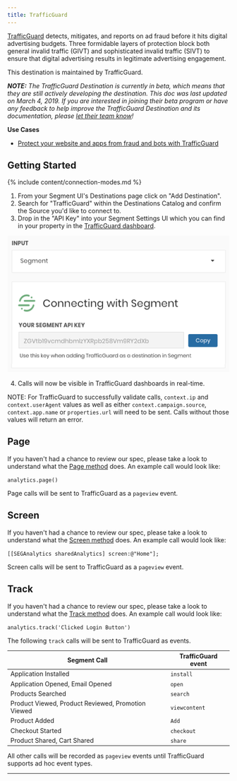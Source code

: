 ```yaml
---
title: TrafficGuard
---
```

[TrafficGuard](https://trafficguard.ai/?utm_source=segmentio&utm_medium=docs&utm_campaign=partners) detects, mitigates, and reports on ad fraud before it hits digital advertising budgets. Three formidable layers of protection block both general invalid traffic (GIVT) and sophisticated invalid traffic (SIVT) to ensure that digital advertising results in legitimate advertising engagement.

This destination is maintained by TrafficGuard.

_**NOTE:** The TrafficGuard Destination is currently in beta, which means that they are still actively developing the destination. This doc was last updated on March 4, 2019. If you are interested in joining their beta program or have any feedback to help improve the TrafficGuard Destination and its documentation, please [let  their team know](mailto:support@trafficguard.ai)!_

**Use Cases**

* [Protect your website and apps from fraud and bots with TrafficGuard](https://segment.com/recipes/trafficguard-website-app-protection/)

## Getting Started

{% include content/connection-modes.md %}

1. From your Segment UI's Destinations page click on "Add Destination".
2. Search for "TrafficGuard" within the Destinations Catalog and confirm the Source you'd like to connect to.
3. Drop in the "API Key" into your Segment Settings UI which you can find in your property in the [TrafficGuard dashboard](https://dash.trafficguard.ai/dashboard).

![](./images/trafficguard.png)

4. Calls will now be visible in TrafficGuard dashboards in real-time.

NOTE: For TrafficGuard to successfully validate calls, `context.ip` and `context.userAgent` values as well as either `context.campaign.source`, `context.app.name` or `properties.url` will need to be sent. Calls without those values will return an error.


## Page

If you haven't had a chance to review our spec, please take a look to understand what the [Page method](https://segment.com/docs/spec/page/) does. An example call would look like:

```
analytics.page()
```

Page calls will be sent to TrafficGuard as a `pageview` event.


## Screen

If you haven't had a chance to review our spec, please take a look to understand what the [Screen method](https://segment.com/docs/spec/page/) does. An example call would look like:

```
[[SEGAnalytics sharedAnalytics] screen:@"Home"];
```

Screen calls will be sent to TrafficGuard as a `pageview` event.


## Track

If you haven't had a chance to review our spec, please take a look to understand what the [Track method](https://segment.com/docs/spec/track/) does. An example call would look like:

```
analytics.track('Clicked Login Button')
```

The following `track` calls will be sent to TrafficGuard as events.

| Segment Call | TrafficGuard event |
| -------- | -------- |
| Application Installed | `install` |
| Application Opened, Email Opened | `open` |
| Products Searched | `search` |
| Product Viewed, Product Reviewed, Promotion Viewed | `viewcontent` |
| Product Added | `Add` |
| Checkout Started | `checkout` |
| Product Shared, Cart Shared | `share` |

All other calls will be recorded as `pageview` events until TrafficGuard supports ad hoc event types.

---
